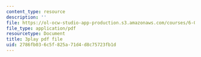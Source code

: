 ```yaml
---
content_type: resource
description: ''
file: https://ol-ocw-studio-app-production.s3.amazonaws.com/courses/6-004-computation-structures-spring-2017/2786fb036c5f825a71d4d8c75723fb1d_VdLJMPppocU.pdf
file_type: application/pdf
resourcetype: Document
title: 3play pdf file
uid: 2786fb03-6c5f-825a-71d4-d8c75723fb1d
---
```

